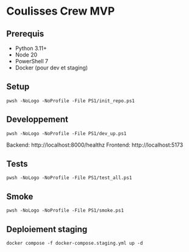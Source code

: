 # Coulisses Crew MVP

## Prerequis
- Python 3.11+
- Node 20
- PowerShell 7
- Docker (pour dev et staging)

## Setup
```
pwsh -NoLogo -NoProfile -File PS1/init_repo.ps1
```

## Developpement
```
pwsh -NoLogo -NoProfile -File PS1/dev_up.ps1
```
Backend: http://localhost:8000/healthz
Frontend: http://localhost:5173

## Tests
```
pwsh -NoLogo -NoProfile -File PS1/test_all.ps1
```

## Smoke
```
pwsh -NoLogo -NoProfile -File PS1/smoke.ps1
```

## Deploiement staging
```
docker compose -f docker-compose.staging.yml up -d
```
